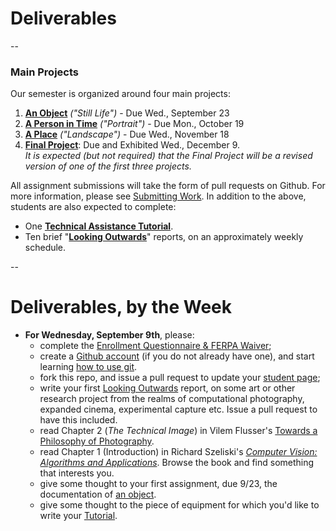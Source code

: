 # Deliverables 
--

### Main Projects

Our semester is organized around four main projects:

1. **[An Object](assignment1-object.md)** *("Still Life")* - Due Wed., September 23
1. **[A Person in Time](assignment2-person.md)** *("Portrait")* - Due Mon., October 19
1. **[A Place](assignment3-place.md)** *("Landscape")* - Due Wed., November 18
1. **[Final Project](assignment4-final.md)**: Due and Exhibited Wed., December 9. <br />*It is expected (but not required) that the Final Project will be a revised version of one of the first three projects.*

All assignment submissions will take the form of pull requests on Github. For more information, please see [Submitting Work](submitting-work.md). In addition to the above, students are also expected to complete: 

* One **[Technical Assistance Tutorial](tutorials.md)**.  
* Ten brief "**[Looking Outwards](looking-outwards.md)**" reports, on an approximately weekly schedule. 

-- 

# Deliverables, by the Week

* **For Wednesday, September 9th**, please: 
	* complete the [Enrollment Questionnaire & FERPA Waiver](ferpa.md); 
	* create a [Github account](https://github.com/) (if you do not already have one), and start learning [how to use git](git.md).
	* fork this repo, and issue a pull request to update your [student page](students/index.md);
	* write your first [Looking Outwards](looking-outwards.md) report, on some art or other research project from the realms of computational photography, expanded cinema, experimental capture etc. Issue a pull request to have this included. 
	* read Chapter 2 (*The Technical Image*) in Vilem Flusser's [Towards a Philosophy of Photography](http://cmuems.com/excap/readings/flusser-towards-a-philosophy-of-photography.pdf).
	* read Chapter 1 (Introduction) in Richard Szeliski's [*Computer Vision: Algorithms and Applications*](http://szeliski.org/Book/). Browse the book and find something that interests you. 
	* give some thought to your first assignment, due 9/23, the documentation of [an object](assignment1-object.md).
	* give some thought to the piece of equipment for which you'd like to write your [Tutorial](tutorials.md).

	
